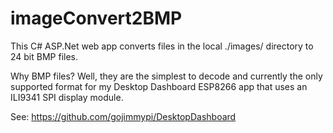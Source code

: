 # imageConvert2BMP

This C# ASP.Net web app converts files in the local ./images/ directory to 24 bit BMP files.

Why BMP files? Well, they are the simplest to decode and currently the only supported format for my Desktop Dashboard ESP8266 app that uses an ILI9341 SPI display module.

See: https://github.com/gojimmypi/DesktopDashboard



